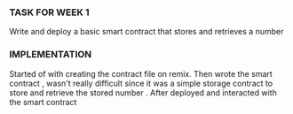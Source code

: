 ### TASK FOR WEEK 1
Write and deploy a basic smart contract that stores and retrieves a number 

### IMPLEMENTATION
Started of with creating the contract file on remix.
Then wrote the smart contract , wasn't really difficult since it was a simple storage contract to store and retrieve the stored number . After deployed and interacted with the smart contract